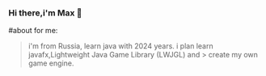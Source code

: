 ### Hi there,i'm Max 👋

#about for me:

>i'm from Russia,
>learn java with 2024 years.
>i plan learn javafx,Lightweight Java Game Library (LWJGL) and   > create my own game engine.


